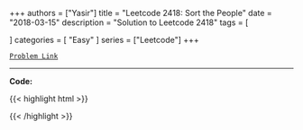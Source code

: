 
+++
authors = ["Yasir"]
title = "Leetcode 2418: Sort the People"
date = "2018-03-15"
description = "Solution to Leetcode 2418"
tags = [
    
]
categories = [
    "Easy"
]
series = ["Leetcode"]
+++



[`Problem Link`](https://leetcode.com/problems/sort-the-people/description/)

---

**Code:**

{{< highlight html >}}

{{< /highlight >}}

